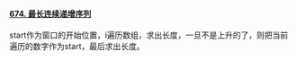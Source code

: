 #### [674. 最长连续递增序列](https://leetcode.cn/problems/longest-continuous-increasing-subsequence/)

start作为窗口的开始位置，i遍历数组，求出长度，一旦不是上升的了，则把当前遍历的数字作为start，最后求出长度。